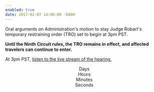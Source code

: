 ```yaml
---
enabled: true
date: 2017-02-07 14:00:00 -0400
---
```

<p>Oral arguments on Administration's motion to stay Judge Robart's temporary
restraining order (TRO) set to begin at 3pm PST.</p>
<p><strong>Until the Ninth Circuit rules, the TRO remains in effect, and
affected travelers can continue to enter.</strong></p>
<p>At 3pm PST, <a href="http://www.ca9.uscourts.gov/media/view_video.php?pk_vid=0000010884">listen to the live stream of the hearing.</a></p>
<div style="text-align: center">
  <div id="clockdiv">
    <div>
      <span class="days"></span>
      <div class="smalltext">Days</div>
    </div>
    <div>
      <span class="hours"></span>
      <div class="smalltext">Hours</div>
    </div>
    <div>
      <span class="minutes"></span>
      <div class="smalltext">Minutes</div>
    </div>
    <div>
      <span class="seconds"></span>
      <div class="smalltext">Seconds</div>
    </div>
  </div>
  </div>
<script type="text/javascript">
function getTimeRemaining(endtime) {
  var t = Date.parse(endtime) - Date.parse(new Date());
  var seconds = Math.floor((t / 1000) % 60);
  var minutes = Math.floor((t / 1000 / 60) % 60);
  var hours = Math.floor((t / (1000 * 60 * 60)) % 24);
  var days = Math.floor(t / (1000 * 60 * 60 * 24));
  return {
    'total': t,
    'days': days,
    'hours': hours,
    'minutes': minutes,
    'seconds': seconds
  };
}

function initializeClock(id, endtime) {
  var clock = document.getElementById(id);
  var daysSpan = clock.querySelector('.days');
  var hoursSpan = clock.querySelector('.hours');
  var minutesSpan = clock.querySelector('.minutes');
  var secondsSpan = clock.querySelector('.seconds');

  function updateClock() {
    var t = getTimeRemaining(endtime);

    daysSpan.innerHTML = t.days;
    hoursSpan.innerHTML = ('0' + t.hours).slice(-2);
    minutesSpan.innerHTML = ('0' + t.minutes).slice(-2);
    secondsSpan.innerHTML = ('0' + t.seconds).slice(-2);

    if (t.total <= 0) {
      clearInterval(timeinterval);
    }
  }

  updateClock();
  var timeinterval = setInterval(updateClock, 1000);
}

var deadline = new Date(Date.UTC(2017, 1, 7, 23, 0, 0));
initializeClock('clockdiv', deadline);
</script>

